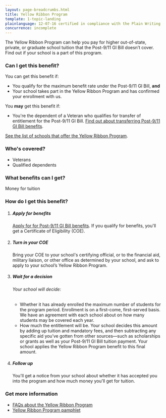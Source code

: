 ```yaml
---
layout: page-breadcrumbs.html
title: Yellow Ribbon Program
template: 1-topic-landing
plainlanguage: 12-07-16 certified in compliance with the Plain Writing Act
concurrence: incomplete
---
```


The Yellow Ribbon Program can help you pay for higher out-of-state, private, or graduate school tuition that the Post-9/11 GI Bill doesn’t cover. Find out if your school is a part of this program.

<div class="call-out" markdown="1">

### Can I get this benefit?
You can get this benefit if:
- You qualify for the maximum benefit rate under the Post-9/11 GI Bill, **and**
- Your school takes part in the Yellow Ribbon Program and has confirmed your enrollment with us. 

You **may** get this benefit if:
- You're the dependent of a Veteran who qualifies for transfer of entitlement for the Post-9/11 GI Bill. [Find out about transferring Post-9/11 GI Bill benefits](/education/gi-bill/transfer/).<br />

[See the list of schools that offer the Yellow Ribbon Program](http://www.benefits.va.gov/GIBILL/yellow_ribbon/yrp_list_2015.asp).<br>


### Who's covered?
- Veterans
- Qualified dependents
</div>

### What benefits can I get?
Money for tuition


### How do I get this benefit?

<ol class="process">
<li class="step one">
<div markdown="1">

##### Apply for benefits
[Apply for for Post-9/11 GI Bill benefits](/education/apply-for-education-benefits/). If you qualify for benefits, you'll get a Certificate of Eligibility (COE).
</div>
</li>

<li class="step two">
<div markdown="1">

##### Turn in your COE
Bring your COE to your school's certifying official, or to the financial aid, military liaison, or other office as determined by your school, and ask to apply to your school’s Yellow Ribbon Program.
</div>
</li>

<li class="step three">
<div markdown="1">

##### Wait for a decision

###### Your school will decide:
  -  Whether it has already enrolled the maximum number of students for the program period. Enrollment is on a first-come, first-served basis. We have an agreement with each school about on how many students may be covered each year.
  -  How much the entitlement will be. Your school decides this amount by adding up tuition and mandatory fees, and then subtracting any specific aid you’ve gotten from other sources—such as scholarships or grants as well as your Post-9/11 GI Bill tuition payment. Your school applies the Yellow Ribbon Program benefit to this final amount.

</div>
</li>

<li class="step last four">
<div markdown="1">

##### Follow up
You'll get a notice from your school about whether it has accepted you into the program and how much money you'll get for tuition.
</div>
</li>

</div>
</li>

</ol>

### Get more information

- [FAQs about the Yellow Ribbon Program](http://www.benefits.va.gov/gibill/docs/factsheets/2012_Yellow_Ribbon_Student_FAQs.pdf)
- [Yellow Ribbon Program pamphlet](http://www.benefits.va.gov/gibill/docs/pamphlets/Yellow_Ribbon_Pamphlet.pdf)
